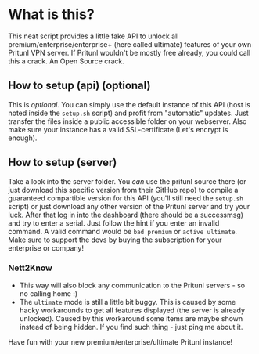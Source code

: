 # What is this? #
This neat script provides a little fake API to unlock all premium/enterprise/enterprise+ (here called ultimate) features of your own Pritunl VPN server. If Pritunl wouldn't be mostly free already, you could call this a crack. An Open Source crack.

## How to setup (api) (optional) ##
This is _optional_. You can simply use the default instance of this API (host is noted inside the `setup.sh` script) and profit from "automatic" updates.
Just transfer the files inside a public accessible folder on your webserver. Also make sure your instance has a valid SSL-certificate (Let's encrypt is enough).

## How to setup (server) ##
Take a look into the server folder. You _can_ use the pritunl source there (or just download this specific version from their GitHub repo) to compile a guaranteed compartible version for this API (you'll still need the `setup.sh` script) or just download any other version of the Pritunl server and try your luck.
After that log in into the dashboard (there should be a successmsg) and try to enter a serial. Just follow the hint if you enter an invalid command. A valid command would be `bad premium` or `active ultimate`.
Make sure to support the devs by buying the subscription for your enterprise or company!

### Nett2Know ###
* This way will also block any communication to the Pritunl servers - so no calling home :)
* The `ultimate` mode is still a little bit buggy. This is caused by some hacky workarounds to get all features displayed (the server is already unlocked). Caused by this workaround some items are maybe shown instead of being hidden. If you find such thing - just ping me about it.

Have fun with your new premium/enterprise/ultimate Pritunl instance!